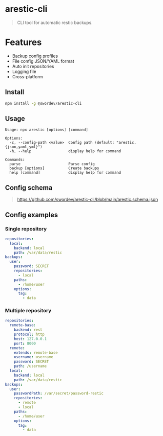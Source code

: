 # arestic-cli
> CLI tool for automatic restic backups.

# Features
- Backup config profiles
- File config JSON/YAML format
- Auto init repositories
- Logging file
- Cross-platform

## Install

```sh
npm install -g @swordev/arestic-cli
```

## Usage

```
Usage: npx arestic [options] [command]

Options:
  -c, --config-path <value>  Config path (default: "arestic.{json,yaml,yml}")
  -h, --help                 display help for command

Commands:
  parse                      Parse config
  backup [options]           Create backups
  help [command]             display help for command
```

## Config schema

> https://github.com/swordev/arestic-cli/blob/main/arestic.schema.json

## Config examples

### Single repository

```yaml
repositories:
  local:
    backend: local
    path: /var/data/restic
backups:
  user:
    password: SECRET
    repositories:
      - local
    paths:
      - /home/user
    options:
      tag:
        - data
```

### Multiple repository

```yaml
repositories:
  remote-base:
    backend: rest
    protocol: http
    host: 127.0.0.1
    port: 8000
  remote:
    extends: remote-base
    username: username
    password: SECRET
    path: /username
  local:
    backend: local
    path: /var/data/restic
backups:
  user:
    passwordPath: /var/secret/password-restic
    repositories:
      - remote
      - local
    paths:
      - /home/user
    options:
      tag:
        - data
```